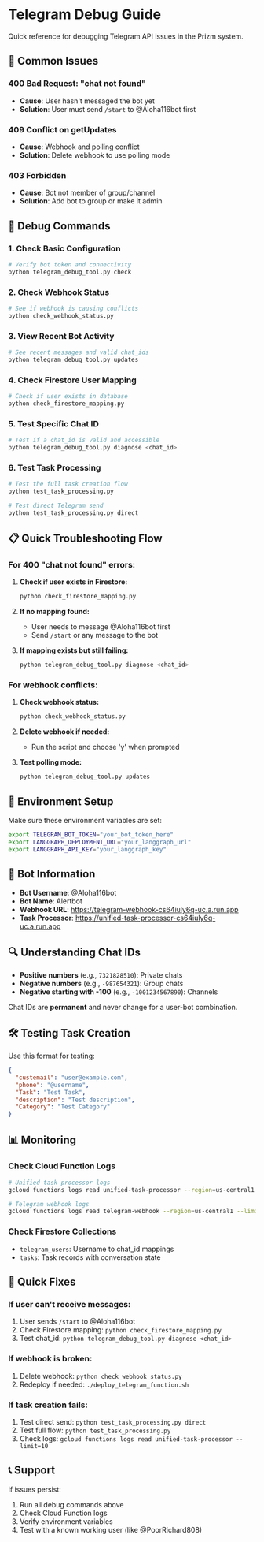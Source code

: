 # Telegram Debug Guide

Quick reference for debugging Telegram API issues in the Prizm system.

## 🚨 Common Issues

### 400 Bad Request: "chat not found"
- **Cause**: User hasn't messaged the bot yet
- **Solution**: User must send `/start` to @Aloha116bot first

### 409 Conflict on getUpdates
- **Cause**: Webhook and polling conflict
- **Solution**: Delete webhook to use polling mode

### 403 Forbidden
- **Cause**: Bot not member of group/channel
- **Solution**: Add bot to group or make it admin

## 🔧 Debug Commands

### 1. Check Basic Configuration
```bash
# Verify bot token and connectivity
python telegram_debug_tool.py check
```

### 2. Check Webhook Status
```bash
# See if webhook is causing conflicts
python check_webhook_status.py
```

### 3. View Recent Bot Activity
```bash
# See recent messages and valid chat_ids
python telegram_debug_tool.py updates
```

### 4. Check Firestore User Mapping
```bash
# Check if user exists in database
python check_firestore_mapping.py
```

### 5. Test Specific Chat ID
```bash
# Test if a chat_id is valid and accessible
python telegram_debug_tool.py diagnose <chat_id>
```

### 6. Test Task Processing
```bash
# Test the full task creation flow
python test_task_processing.py

# Test direct Telegram send
python test_task_processing.py direct
```

## 📋 Quick Troubleshooting Flow

### For 400 "chat not found" errors:

1. **Check if user exists in Firestore:**
   ```bash
   python check_firestore_mapping.py
   ```

2. **If no mapping found:**
   - User needs to message @Aloha116bot first
   - Send `/start` or any message to the bot

3. **If mapping exists but still failing:**
   ```bash
   python telegram_debug_tool.py diagnose <chat_id>
   ```

### For webhook conflicts:

1. **Check webhook status:**
   ```bash
   python check_webhook_status.py
   ```

2. **Delete webhook if needed:**
   - Run the script and choose 'y' when prompted

3. **Test polling mode:**
   ```bash
   python telegram_debug_tool.py updates
   ```

## 🎯 Environment Setup

Make sure these environment variables are set:
```bash
export TELEGRAM_BOT_TOKEN="your_bot_token_here"
export LANGGRAPH_DEPLOYMENT_URL="your_langgraph_url"
export LANGGRAPH_API_KEY="your_langgraph_key"
```

## 📱 Bot Information

- **Bot Username**: @Aloha116bot
- **Bot Name**: Alertbot
- **Webhook URL**: https://telegram-webhook-cs64iuly6q-uc.a.run.app
- **Task Processor**: https://unified-task-processor-cs64iuly6q-uc.a.run.app

## 🔍 Understanding Chat IDs

- **Positive numbers** (e.g., `7321828510`): Private chats
- **Negative numbers** (e.g., `-987654321`): Group chats  
- **Negative starting with -100** (e.g., `-1001234567890`): Channels

Chat IDs are **permanent** and never change for a user-bot combination.

## 🛠️ Testing Task Creation

Use this format for testing:
```json
{
  "custemail": "user@example.com",
  "phone": "@username",
  "Task": "Test Task",
  "description": "Test description",
  "Category": "Test Category"
}
```

## 📊 Monitoring

### Check Cloud Function Logs
```bash
# Unified task processor logs
gcloud functions logs read unified-task-processor --region=us-central1 --limit=20

# Telegram webhook logs  
gcloud functions logs read telegram-webhook --region=us-central1 --limit=20
```

### Check Firestore Collections
- `telegram_users`: Username to chat_id mappings
- `tasks`: Task records with conversation state

## 🚀 Quick Fixes

### If user can't receive messages:
1. User sends `/start` to @Aloha116bot
2. Check Firestore mapping: `python check_firestore_mapping.py`
3. Test chat_id: `python telegram_debug_tool.py diagnose <chat_id>`

### If webhook is broken:
1. Delete webhook: `python check_webhook_status.py`
2. Redeploy if needed: `./deploy_telegram_function.sh`

### If task creation fails:
1. Test direct send: `python test_task_processing.py direct`
2. Test full flow: `python test_task_processing.py`
3. Check logs: `gcloud functions logs read unified-task-processor --limit=10`

## 📞 Support

If issues persist:
1. Run all debug commands above
2. Check Cloud Function logs
3. Verify environment variables
4. Test with a known working user (like @PoorRichard808) 